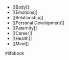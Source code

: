 * [[Body]]
* [[Emotions]]
* [[Relationship]]
* [[Personal Development]]
* [[Paternity]]
* [[Career]]
* [[Health]]
* [[Mind]]

#lifebook

